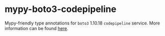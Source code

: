 # mypy-boto3-codepipeline

Mypy-friendly type annotations for `boto3` 1.10.18 `codepipeline` service.
More information can be found [here](https://github.com/vemel/mypy_boto3).
